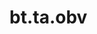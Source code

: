 <div itemscope itemtype="http://developers.google.com/ReferenceObject">
<meta itemprop="name" content="bt.ta.obv" />
<meta itemprop="path" content="Stable" />
</div>

# bt.ta.obv

<!-- Insert buttons and diff -->

<table class="tfo-notebook-buttons tfo-api nocontent" align="left">

</table>





<pre class="devsite-click-to-copy prettyprint lang-py tfo-signature-link">
<code>bt.ta.obv(
    *args, **kwargs
) -> np.array
</code></pre>



<!-- Placeholder for "Used in" -->
